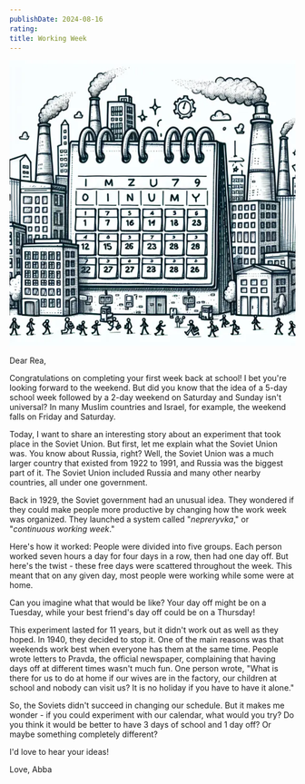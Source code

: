 ```yaml
---
publishDate: 2024-08-16
rating: 
title: Working Week
---
```

![center|300](../../assets/images/2024-08-16-working-week-20240816045743974.webp)

Dear Rea,

Congratulations on completing your first week back at school! I bet you're looking forward to the weekend. But did you know that the idea of a 5-day school week followed by a 2-day weekend on Saturday and Sunday isn't universal? In many Muslim countries and Israel, for example, the weekend falls on Friday and Saturday.

Today, I want to share an interesting story about an experiment that took place in the Soviet Union. But first, let me explain what the Soviet Union was. You know about Russia, right? Well, the Soviet Union was a much larger country that existed from 1922 to 1991, and Russia was the biggest part of it. The Soviet Union included Russia and many other nearby countries, all under one government.

Back in 1929, the Soviet government had an unusual idea. They wondered if they could make people more productive by changing how the work week was organized. They launched a system called "*nepreryvka*," or "*continuous working week*."

Here's how it worked: People were divided into five groups. Each person worked seven hours a day for four days in a row, then had one day off. But here's the twist - these free days were scattered throughout the week. This meant that on any given day, most people were working while some were at home.

Can you imagine what that would be like? Your day off might be on a Tuesday, while your best friend's day off could be on a Thursday!

This experiment lasted for 11 years, but it didn't work out as well as they hoped. In 1940, they decided to stop it. One of the main reasons was that weekends work best when everyone has them at the same time. People wrote letters to Pravda, the official newspaper, complaining that having days off at different times wasn't much fun. One person wrote, "What is there for us to do at home if our wives are in the factory, our children at school and nobody can visit us? It is no holiday if you have to have it alone."

So, the Soviets didn't succeed in changing our schedule. But it makes me wonder - if you could experiment with our calendar, what would you try? Do you think it would be better to have 3 days of school and 1 day off? Or maybe something completely different?

I'd love to hear your ideas!

Love,
Abba

